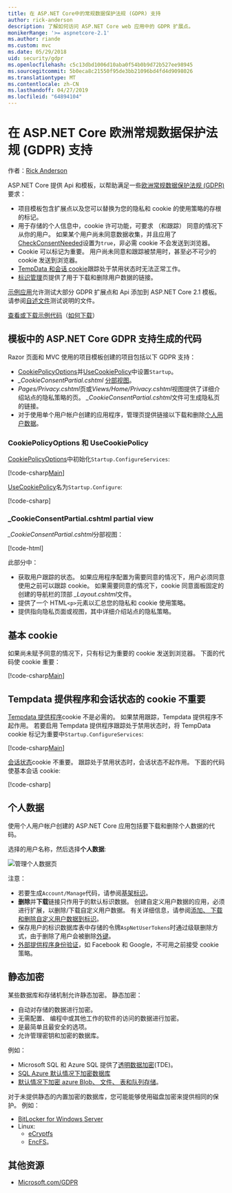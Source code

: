 ```yaml
---
title: 在 ASP.NET Core中的常规数据保护法规 (GDPR) 支持
author: rick-anderson
description: 了解如何访问 ASP.NET Core web 应用中的 GDPR 扩展点。
monikerRange: '>= aspnetcore-2.1'
ms.author: riande
ms.custom: mvc
ms.date: 05/29/2018
uid: security/gdpr
ms.openlocfilehash: c5c13dbd1006d10aba0f54b0b9d72b527ee98945
ms.sourcegitcommit: 5b0eca8c21550f95de3bb21096bd4fd4d9098026
ms.translationtype: MT
ms.contentlocale: zh-CN
ms.lasthandoff: 04/27/2019
ms.locfileid: "64894104"
---
```

# <a name="eu-general-data-protection-regulation-gdpr-support-in-aspnet-core"></a>在 ASP.NET Core 欧洲常规数据保护法规 (GDPR) 支持

作者：[Rick Anderson](https://twitter.com/RickAndMSFT)

ASP.NET Core 提供 Api 和模板，以帮助满足一些[欧洲常规数据保护法规 (GDPR)](https://www.eugdpr.org/)要求：

* 项目模板包含扩展点以及您可以替换为您的隐私和 cookie 的使用策略的存根的标记。
* 用于存储的个人信息中，cookie 许可功能，可要求 （和跟踪） 同意的情况下从你的用户。 如果某个用户尚未同意数据收集，并且应用了[CheckConsentNeeded](/dotnet/api/microsoft.aspnetcore.builder.cookiepolicyoptions.checkconsentneeded)设置为`true`，非必需 cookie 不会发送到浏览器。
* Cookie 可以标记为重要。 用户尚未同意和跟踪被禁用时，甚至必不可少的 cookie 发送到浏览器。
* [TempData 和会话 cookie](#tempdata)跟踪处于禁用状态时无法正常工作。
* [标识管理](#pd)页提供了用于下载和删除用户数据的链接。

[示例应用](https://github.com/aspnet/AspNetCore.Docs/tree/live/aspnetcore/security/gdpr/sample)允许测试大部分 GDPR 扩展点和 Api 添加到 ASP.NET Core 2.1 模板。 请参阅[自述文件](https://github.com/aspnet/AspNetCore.Docs/tree/live/aspnetcore/security/gdpr/sample)测试说明的文件。

[查看或下载示例代码](https://github.com/aspnet/AspNetCore.Docs/tree/live/aspnetcore/security/gdpr/sample)（[如何下载](xref:index#how-to-download-a-sample)）

## <a name="aspnet-core-gdpr-support-in-template-generated-code"></a>模板中的 ASP.NET Core GDPR 支持生成的代码

Razor 页面和 MVC 使用的项目模板创建的项目包括以下 GDPR 支持：

* [CookiePolicyOptions](/dotnet/api/microsoft.aspnetcore.builder.cookiepolicyoptions)并[UseCookiePolicy](/dotnet/api/microsoft.aspnetcore.builder.cookiepolicyappbuilderextensions.usecookiepolicy)中设置`Startup`。
* *_CookieConsentPartial.cshtml* [分部视图](xref:mvc/views/tag-helpers/builtin-th/partial-tag-helper)。
* *Pages/Privacy.cshtml*页或*Views/Home/Privacy.cshtml*视图提供了详细介绍站点的隐私策略的页。 *_CookieConsentPartial.cshtml*文件可生成隐私页的链接。
* 对于使用单个用户帐户创建的应用程序，管理页提供链接以下载和删除[个人用户数据](#pd)。

### <a name="cookiepolicyoptions-and-usecookiepolicy"></a>CookiePolicyOptions 和 UseCookiePolicy

[CookiePolicyOptions](/dotnet/api/microsoft.aspnetcore.builder.cookiepolicyoptions)中初始化`Startup.ConfigureServices`:

[!code-csharp[Main](gdpr/sample/Startup.cs?name=snippet1&highlight=14-20)]

[UseCookiePolicy](/dotnet/api/microsoft.aspnetcore.builder.cookiepolicyappbuilderextensions.usecookiepolicy)名为`Startup.Configure`:

[!code-csharp[](gdpr/sample/Startup.cs?name=snippet1&highlight=51)]

### <a name="cookieconsentpartialcshtml-partial-view"></a>_CookieConsentPartial.cshtml partial view

*_CookieConsentPartial.cshtml*分部视图：

[!code-html[](gdpr/sample/RP/Pages/Shared/_CookieConsentPartial.cshtml)]

此部分中：

* 获取用户跟踪的状态。 如果应用程序配置为需要同意的情况下，用户必须同意使用之前可以跟踪 cookie。 如果需要同意的情况下，cookie 同意面板固定的创建的导航栏的顶部 *_Layout.cshtml*文件。
* 提供了一个 HTML`<p>`元素以汇总您的隐私和 cookie 使用策略。
* 提供指向隐私页面或视图，其中详细介绍站点的隐私策略。

## <a name="essential-cookies"></a>基本 cookie

如果尚未赋予同意的情况下，只有标记为重要的 cookie 发送到浏览器。 下面的代码使 cookie 重要：

[!code-csharp[Main](gdpr/sample/RP/Pages/Cookie.cshtml.cs?name=snippet1&highlight=5)]

<a name="tempdata"></a>

## <a name="tempdata-provider-and-session-state-cookies-are-not-essential"></a>Tempdata 提供程序和会话状态的 cookie 不重要

[Tempdata 提供程序](xref:fundamentals/app-state#tempdata)cookie 不是必需的。 如果禁用跟踪，Tempdata 提供程序不起作用。 若要启用 Tempdata 提供程序跟踪处于禁用状态时，将 TempData cookie 标记为重要中`Startup.ConfigureServices`:

[!code-csharp[Main](gdpr/sample/RP/Startup.cs?name=snippet1)]

[会话状态](xref:fundamentals/app-state)cookie 不重要。 跟踪处于禁用状态时，会话状态不起作用。 下面的代码使基本会话 cookie:

[!code-csharp[](gdpr/sample/RP/Startup.cs?name=snippet2)]

<a name="pd"></a>

## <a name="personal-data"></a>个人数据

使用个人用户帐户创建的 ASP.NET Core 应用包括要下载和删除个人数据的代码。

选择的用户名称，然后选择**个人数据**:

![管理个人数据页](gdpr/_static/pd.png)

注意：

* 若要生成`Account/Manage`代码，请参阅[基架标识](xref:security/authentication/scaffold-identity)。
* **删除**并**下载**链接只作用于的默认标识数据。 创建自定义用户数据的应用，必须进行扩展，以删除/下载自定义用户数据。 有关详细信息，请参阅[添加、 下载和删除自定义用户数据到标识](xref:security/authentication/add-user-data)。
* 保存用户的标识数据库表中存储的令牌`AspNetUserTokens`时通过级联删除方式，由于删除了用户会被删除[外键](https://github.com/aspnet/Identity/blob/release/2.1/src/EF/IdentityUserContext.cs#L152)。
* [外部提供程序身份验证](xref:security/authentication/social/index)，如 Facebook 和 Google，不可用之前接受 cookie 策略。

## <a name="encryption-at-rest"></a>静态加密

某些数据库和存储机制允许静态加密。 静态加密：

* 自动对存储的数据进行加密。
* 无需配置、 编程中或其他工作的软件的访问的数据进行加密。
* 是最简单且最安全的选项。
* 允许管理密钥和加密的数据库。

例如：

* Microsoft SQL 和 Azure SQL 提供了[透明数据加密](/sql/relational-databases/security/encryption/transparent-data-encryption)(TDE)。
* [SQL Azure 默认情况下加密数据库](https://azure.microsoft.com/updates/newly-created-azure-sql-databases-encrypted-by-default/)
* [默认情况下加密 azure Blob、 文件、 表和队列存储](https://azure.microsoft.com/blog/announcing-default-encryption-for-azure-blobs-files-table-and-queue-storage/)。

对于未提供静态的内置加密的数据库，您可能能够使用磁盘加密来提供相同的保护。 例如：

* [BitLocker for Windows Server](/windows/security/information-protection/bitlocker/bitlocker-how-to-deploy-on-windows-server)
* Linux:
  * [eCryptfs](https://launchpad.net/ecryptfs)
  * [EncFS](https://github.com/vgough/encfs)。

## <a name="additional-resources"></a>其他资源

* [Microsoft.com/GDPR](https://www.microsoft.com/trustcenter/Privacy/GDPR)
